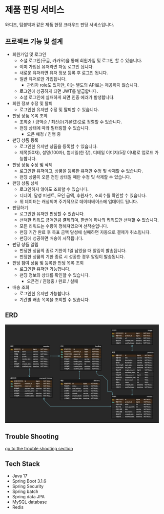 # 제품 펀딩 서비스
와디즈, 텀블벅과 같은 제품 한정 크라우드 펀딩 서비스입니다.

## 프로젝트 기능 및 설계
- 회원가입 및 로그인
  - 소셜 로그인(구글, 카카오)을 통해 회원가입 및 로그인 할 수 있습니다.
  - 이미 가입된 유저라면 자동 로그인 됩니다.
  - 새로운 유저라면 유저 정보 등록 후 로그인 됩니다.
  - 일반 유저로만 가입됩니다.
    - 관리자 role도 있지만, 이는 별도의 API로는 제공하지 않습니다.
  - 로그인에 성공하게 되면 JWT를 발급합니다.
  - 소셜 로그인에 실패하게 되면 인증 에러가 발생합니다.
- 회원 정보 수정 및 탈퇴
  - 로그인한 유저만 수정 및 탈퇴할 수 있습니다.
- 펀딩 상품 목록 조회
  - 조회순 / 금액순 / 최신순(기본값)으로 정렬할 수 있습니다.
  - 펀딩 상태에 따라 필터링할 수 있습니다.
    - 오픈 예정 / 진행 중
- 펀딩 상품 등록
  - 로그인한 유저만 상품을 등록할 수 있습니다.
  - 제목(50자), 설명(100자), 썸네일(한 장), 디테일 이미지(5장 이내)로 업로드 가능합니다.
- 펀딩 상품 수정 및 삭제
  - 로그인한 유저이고, 상품을 등록한 유저만 수정 및 삭제할 수 있습니다.
  - 펀딩 상품이 오픈 전인 상태일 때만 수정 및 삭제할 수 있습니다.
- 펀딩 상품 상세
  - 로그인하지 않아도 조회할 수 있습니다.
  - 디데이, 달성 퍼센트, 모인 금액, 후원자수, 조회수를 확인할 수 있습니다.
  - 위 데이터는 캐싱되며 주기적으로 데이터베이스에 업데이트 됩니다.
- 펀딩하기
  - 로그인한 유저만 펀딩할 수 있습니다.
  - 선택한 리워드 금액만큼 결제되며, 한번에 하나의 리워드만 선택할 수 있습니다.
  - 모든 리워드는 수량이 정해져있으며 선착순입니다.
  - 펀딩 기간 완료 후 목표 금액 달성에 실패하면 자동으로 결제가 취소됩니다.
  - 펀딩에 성공하면 배송이 시작됩니다.
- 펀딩 상품 알림
  - 펀딩한 상품의 종료 기한이 1일 남았을 때 알림이 발송됩니다.
  - 펀딩한 상품의 기한 종료 시 성공한 경우 알림이 발송됩니다.
- 펀딩 참여 상품 및 등록한 펀딩 목록 조회
  - 로그인한 유저만 가능합니다.
  - 펀딩 정보와 상태를 확인할 수 있습니다.
    - 오픈전 / 진행중 / 완료 / 실패
- 배송 조회
  - 로그인한 유저만 가능합니다.
  - 기간별 배송 목록을 조회할 수 있습니다.

## ERD
![erd](doc/img/funding_erd.png)

## Trouble Shooting
[go to the trouble shooting section](doc/trouble_shooting.md)

## Tech Stack
- Java 17
- Spring Boot 3.1.6
- Spring Security
- Spring batch
- Spring data JPA
- MySQL database
- Redis
